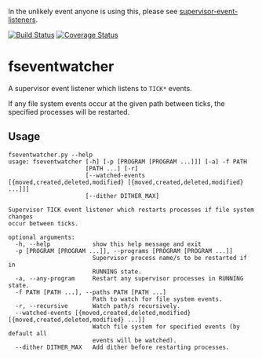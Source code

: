 In the unlikely event anyone is using this, please see [supervisor-event-listeners](https://github.com/PlotWatt/supervisor-event-listeners).

[![Build Status](https://travis-ci.org/liambuchanan/fseventwatcher.svg?branch=master)](https://travis-ci.org/liambuchanan/fseventwatcher) [![Coverage Status](https://coveralls.io/repos/liambuchanan/fseventwatcher/badge.svg?branch=master&service=github)](https://coveralls.io/github/liambuchanan/fseventwatcher?branch=master)

# fseventwatcher

A supervisor event listener which listens to `TICK*` events.

If any file system events occur at the given path between ticks, the specified processes will be restarted.

## Usage
```shell
fseventwatcher.py --help
usage: fseventwatcher [-h] [-p [PROGRAM [PROGRAM ...]]] [-a] -f PATH
                      [PATH ...] [-r]
                      [--watched-events [{moved,created,deleted,modified} [{moved,created,deleted,modified} ...]]]
                      [--dither DITHER_MAX]

Supervisor TICK event listener which restarts processes if file system changes
occur between ticks.

optional arguments:
  -h, --help            show this help message and exit
  -p [PROGRAM [PROGRAM ...]], --programs [PROGRAM [PROGRAM ...]]
                        Supervisor process name/s to be restarted if in
                        RUNNING state.
  -a, --any-program     Restart any supervisor processes in RUNNING state.
  -f PATH [PATH ...], --paths PATH [PATH ...]
                        Path to watch for file system events.
  -r, --recursive       Watch path/s recursively.
  --watched-events [{moved,created,deleted,modified} [{moved,created,deleted,modified} ...]]
                        Watch file system for specified events (by default all
                        events will be watched).
  --dither DITHER_MAX   Add dither before restarting processes.
```
